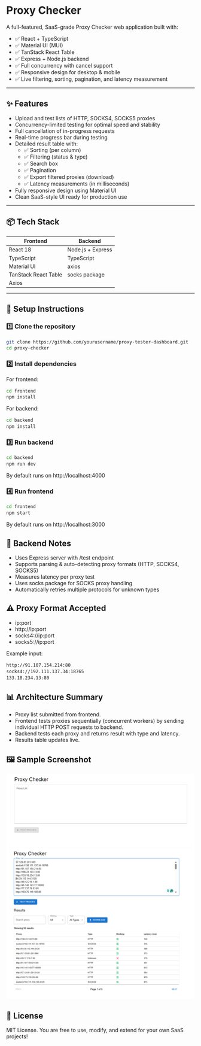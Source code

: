 # Proxy Checker

A full-featured, SaaS-grade Proxy Checker web application built with:

- ✅ React + TypeScript
- ✅ Material UI (MUI)
- ✅ TanStack React Table
- ✅ Express + Node.js backend
- ✅ Full concurrency with cancel support
- ✅ Responsive design for desktop & mobile
- ✅ Live filtering, sorting, pagination, and latency measurement

---

## ✨ Features

- Upload and test lists of HTTP, SOCKS4, SOCKS5 proxies
- Concurrency-limited testing for optimal speed and stability
- Full cancellation of in-progress requests
- Real-time progress bar during testing
- Detailed result table with:
  - ✅ Sorting (per column)
  - ✅ Filtering (status & type)
  - ✅ Search box
  - ✅ Pagination
  - ✅ Export filtered proxies (download)
  - ✅ Latency measurements (in milliseconds)
- Fully responsive design using Material UI
- Clean SaaS-style UI ready for production use

---

## 📦 Tech Stack

| Frontend  | Backend   |
| ---------- | ---------- |
| React 18   | Node.js + Express |
| TypeScript | TypeScript |
| Material UI | axios |
| TanStack React Table | socks package |
| Axios | |

---

## 🚀 Setup Instructions

### 1️⃣ Clone the repository

```bash
git clone https://github.com/yourusername/proxy-tester-dashboard.git
cd proxy-checker
```

### 2️⃣ Install dependencies

For frontend:

```bash
cd frontend
npm install
```

For backend:

```bash
cd backend
npm install
```

### 3️⃣ Run backend

```bash
cd backend
npm run dev
```

By default runs on http://localhost:4000

### 4️⃣ Run frontend

```bash
cd frontend
npm start
```

By default runs on http://localhost:3000

## 🔧 Backend Notes
- Uses Express server with /test endpoint
- Supports parsing & auto-detecting proxy formats (HTTP, SOCKS4, SOCKS5)
- Measures latency per proxy test
- Uses socks package for SOCKS proxy handling
- Automatically retries multiple protocols for unknown types

## ⚠ Proxy Format Accepted
- ip:port
- http://ip:port
- socks4://ip:port
- socks5://ip:port

Example input:

```bash
http://91.107.154.214:80
socks4://192.111.137.34:18765
133.18.234.13:80
```

## 📊 Architecture Summary
- Proxy list submitted from frontend.
- Frontend tests proxies sequentially (concurrent workers) by sending individual HTTP POST requests to backend.
- Backend tests each proxy and returns result with type and latency.
- Results table updates live.

## 🖼 Sample Screenshot
![default](/screenshots/default.png)
![complete](/screenshots/complete.png)

## 📝 License
MIT License.
You are free to use, modify, and extend for your own SaaS projects!

